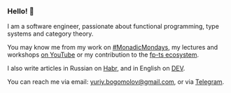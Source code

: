 ### Hello! 👋

I am a software engineer, passionate about functional programming, type systems and category theory.

You may know me from my work on [#MonadicMondays](https://github.com/YBogomolov/monadic-mondays), my lectures and workshops [on YouTube](https://www.youtube.com/c/Cronuscpp) or my contribution to the [fp-ts ecosystem](https://gcanti.github.io/fp-ts/ecosystem/).

I also write articles in Russian on [Habr](https://habr.com/ru/users/ybogomolov/posts), and in English on [DEV](https://dev.to/ybogomolov).

You can reach me via email: [yuriy.bogomolov@gmail.com](mailto:yuriy.bogomolov@gmail.com?subject=Hello%20from%20GitHub), or via [Telegram](https://t.me/ybogomolov).
